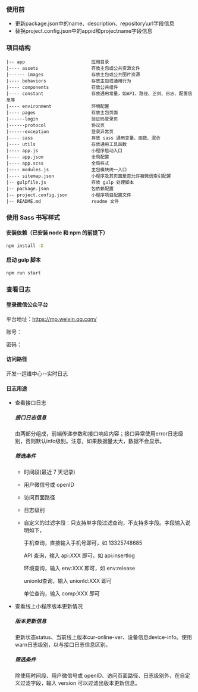 ### 使用前
- 更新package.json中的name、description、repository\url字段信息
- 替换project.config.json中的appid和projectname字段信息

### 项目结构

```
|-- app                         应用目录
|---- assets                    存放主包或公共资源文件
|------ images                  存放主包或公共图片资源
|---- behaviors                 存放主包或通用行为
|---- components                存放公共组件
|---- constant                  存放通用常量，如API、路径、正则、日志、配置信息等
|---- environment               环境配置
|---- pages                     存放主包页面
|------login                    验证码登录页
|------protocol                 协议页
|------exception                登录异常页
|---- sass                      存放 sass 通用变量、函数、混合
|---- utils                     存放通用工具函数
|---- app.js                    小程序启动入口
|---- app.json                  全局配置
|---- app.scss                  全局样式
|---- modules.js                主包模块统一入口
|---- sitemap.json              小程序及其页面是否允许被微信索引配置
|-- gulpfile.js                 存放 gulp 处理脚本
|-- package.json                包依赖配置
|-- project.config.json         小程序项目配置文件
|-- README.md                   readme 文件
```

### 使用 Sass 书写样式

#### 安装依赖（已安装 node 和 npm 的前提下）

```bash
npm install -D
```

#### 启动 gulp 脚本

```bash
npm run start
```

### 查看日志

#### 登录微信公众平台

  平台地址：https://mp.weixin.qq.com/

  账号：

  密码：

#### 访问路径
  
  开发--运维中心--实时日志

#### 日志用途

- 查看接口日志
  
  ##### 接口日志信息
    
    由两部分组成，前端传递参数和接口响应内容；接口异常使用error日志级别，否则默认info级别。注意，如果数据量太大，数据不会显示。

  ##### 筛选条件

    - 时间段(最近 7 天记录)
    
    - 用户微信号或 openID
    
    - 访问页面路径

    - 日志级别
    
    - 自定义的过滤字段：只支持单字段过滤查询，不支持多字段。字段输入说明如下，

      手机查询，直接输入手机号即可，如 13325748685

      API 查询，输入 api:XXX 即可，如 api:insertlog

      环境查询，输入 env:XXX 即可，如 env:release

      unionId查询，输入 unionId:XXX 即可

      单位查询，输入 comp:XXX 即可

- 查看线上小程序版本更新情况

  ##### 版本更新信息

    更新状态status、当前线上版本cur-online-ver、设备信息device-info。使用warn日志级别，以与接口日志信息区别。

  ##### 筛选条件

    除使用时间段、用户微信号或 openID、访问页面路径、日志级别外，在自定义过滤字段，输入 version 可以过滤出版本更新信息。
